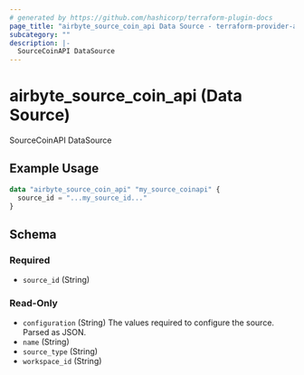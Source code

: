 ```yaml
---
# generated by https://github.com/hashicorp/terraform-plugin-docs
page_title: "airbyte_source_coin_api Data Source - terraform-provider-airbyte"
subcategory: ""
description: |-
  SourceCoinAPI DataSource
---
```


# airbyte_source_coin_api (Data Source)

SourceCoinAPI DataSource

## Example Usage

```terraform
data "airbyte_source_coin_api" "my_source_coinapi" {
  source_id = "...my_source_id..."
}
```

<!-- schema generated by tfplugindocs -->
## Schema

### Required

- `source_id` (String)

### Read-Only

- `configuration` (String) The values required to configure the source. Parsed as JSON.
- `name` (String)
- `source_type` (String)
- `workspace_id` (String)
